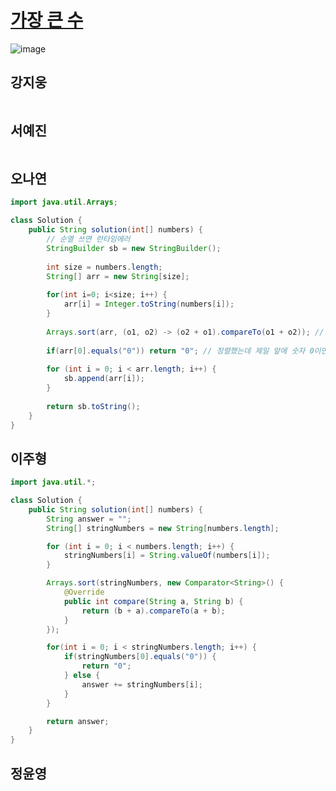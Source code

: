 # [가장 큰 수](https://programmers.co.kr/learn/courses/30/lessons/42746)

![image](https://user-images.githubusercontent.com/50551349/132132236-7be96290-1bb7-4120-84d5-5b136dd128b2.png)


## 강지웅
```java

```
## 서예진
```jav

```

## 오나연
```java
import java.util.Arrays;

class Solution {
    public String solution(int[] numbers) {
        // 순열 쓰면 런타임에러
        StringBuilder sb = new StringBuilder();
        
        int size = numbers.length;
		String[] arr = new String[size];
		
		for(int i=0; i<size; i++) {
			arr[i] = Integer.toString(numbers[i]);
		}
		
		Arrays.sort(arr, (o1, o2) -> (o2 + o1).compareTo(o1 + o2)); // 두 수 더해서 더 큰 수가 나오는 순서로 정렬
		
        if(arr[0].equals("0")) return "0"; // 정렬했는데 제일 앞에 숫자 0이면 0
        
        for (int i = 0; i < arr.length; i++) {
        	sb.append(arr[i]);
        }
        
        return sb.toString();
    }
}
```

## 이주형
```java
import java.util.*;

class Solution {
    public String solution(int[] numbers) {
        String answer = "";
        String[] stringNumbers = new String[numbers.length];

        for (int i = 0; i < numbers.length; i++) {
            stringNumbers[i] = String.valueOf(numbers[i]);
        }

        Arrays.sort(stringNumbers, new Comparator<String>() {
            @Override
            public int compare(String a, String b) {
                return (b + a).compareTo(a + b);
            }
        });

        for(int i = 0; i < stringNumbers.length; i++) {
            if(stringNumbers[0].equals("0")) {
                return "0";
            } else {
                answer += stringNumbers[i];
            }
        }

        return answer;
    }
}
```

## 정윤영
```java

```

